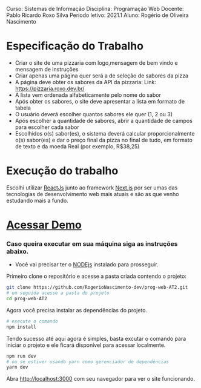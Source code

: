 Curso: Sistemas de Informação
Disciplina: Programação Web
Docente: Pablo Ricardo Roxo Silva
Período letivo: 2021.1
Aluno: Rogério de Oliveira Nascimento
# Especificação do Trabalho

- Criar o site de uma pizzaria com logo,mensagem de bem vindo e mensagem de instruções
- Criar apenas uma página quer será a de seleção de sabores da pizza
- A página deve obter os sabores da API da pizzaria: Link: https://pizzaria.roxo.dev.br/
- A lista vem ordenada alfabeticamente pelo nome do sabor
- Após obter os sabores, o site deve apresentar a lista em formato de tabela
- O usuário deverá escolher quantos sabores ele quer (1, 2 ou 3)
- Após escolher a quantidade de sabores, abrir a quantidade de campos para escolher cada sabor
- Escolhidos o(s) sabor(es), o sistema deverá calcular proporcionalmente o(s) sabor(es) e dar o preço final da pizza no final de tudo, em formato de texto e da moeda Real (por exemplo, R$38,25)

# Execução do trabalho
Escolhi utilizar [ReactJs](https://pt-br.reactjs.org/) junto ao framework  [Next.js](https://nextjs.org/) por ser umas das tecnologias de desenvolvimento web mais atuais e são as que venho estudando mais a fundo.

# [Acessar Demo ](https://bsi-pizzaria.vercel.app/)

### Caso queira executar em sua máquina siga as instruções abaixo.

- Você vai precisar ter o [NODEjs](https://nodejs.org/en/) instalado para prosseguir.

Primeiro clone o repositório e acesse a pasta criada contendo o projeto:
```bash
git clone https://github.com/RogerioNascimento-dev/prog-web-AT2.git
# em seguida acesse a pasta do projeto
cd prog-web-AT2
```

Agora você precisa instalar as dependências do projeto.
```bash
# execute o comando
npm install
```
Tendo sucesso até aqui agora é simples, basta excutar o comando para iniciar o projeto e ele ficará disponível para acessar localmente.
```bash
npm run dev
# ou se estiver usando yarn como gerenciador de dependências
yarn dev
```

Abra [http://localhost:3000](http://localhost:3000) com seu navegador para ver o site funcionando.
